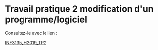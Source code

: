 # Travail pratique 2 modification d'un programme/logiciel

Consultez-le avec le lien :

[INF3135_H2019_TP2](https://github.com/guyfrancoeur/INF3135_H2019_TP2 "Travail pratique 2 modification d'un programme/logiciel")
